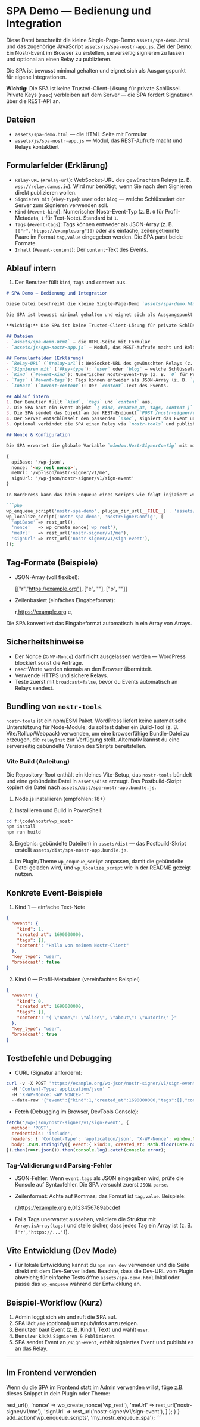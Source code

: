 # SPA Demo — Bedienung und Integration

Diese Datei beschreibt die kleine Single-Page-Demo `assets/spa-demo.html` und das zugehörige JavaScript `assets/js/spa-nostr-app.js`. Ziel der Demo: Ein Nostr-Event im Browser zu erstellen, serverseitig signieren zu lassen und optional an einen Relay zu publizieren.

Die SPA ist bewusst minimal gehalten und eignet sich als Ausgangspunkt für eigene Integrationen.

**Wichtig:** Die SPA ist keine Trusted-Client-Lösung für private Schlüssel. Private Keys (`nsec`) verbleiben auf dem Server — die SPA fordert Signaturen über die REST-API an.

## Dateien
- `assets/spa-demo.html` — die HTML-Seite mit Formular
- `assets/js/spa-nostr-app.js` — Modul, das REST-Aufrufe macht und Relays kontaktiert

## Formularfelder (Erklärung)
- `Relay-URL` (`#relay-url`): WebSocket-URL des gewünschten Relays (z. B. `wss://relay.damus.io`). Wird nur benötigt, wenn Sie nach dem Signieren direkt publizieren wollen.
- `Signieren mit` (`#key-type`): `user` oder `blog` — welche Schlüsselart der Server zum Signieren verwenden soll.
- `Kind` (`#event-kind`): Numerischer Nostr-Event-Typ (z. B. `0` für Profil-Metadata, `1` für Text-Note). Standard ist `1`.
- `Tags` (`#event-tags`): Tags können entweder als JSON-Array (z. B. `[["r","https://example.org"]]`) oder als einfache, zeilengetrennte Paare im Format `tag,value` eingegeben werden. Die SPA parst beide Formate.
- `Inhalt` (`#event-content`): Der `content`-Text des Events.

## Ablauf intern
1. Der Benutzer füllt `kind`, `tags` und `content` aus.
```markdown
# SPA Demo — Bedienung und Integration

Diese Datei beschreibt die kleine Single-Page-Demo `assets/spa-demo.html` und das zugehörige JavaScript `assets/js/spa-nostr-app.js`. Ziel der Demo: Ein Nostr-Event im Browser zu erstellen, serverseitig signieren zu lassen und optional an einen Relay zu publizieren.

Die SPA ist bewusst minimal gehalten und eignet sich als Ausgangspunkt für eigene Integrationen.

**Wichtig:** Die SPA ist keine Trusted-Client-Lösung für private Schlüssel. Private Keys (`nsec`) verbleiben auf dem Server — die SPA fordert Signaturen über die REST-API an.

## Dateien
- `assets/spa-demo.html` — die HTML-Seite mit Formular
- `assets/js/spa-nostr-app.js` — Modul, das REST-Aufrufe macht und Relays kontaktiert

## Formularfelder (Erklärung)
- `Relay-URL` (`#relay-url`): WebSocket-URL des gewünschten Relays (z. B. `wss://relay.damus.io`). Wird nur benötigt, wenn du nach dem Signieren direkt publizieren willst.
- `Signieren mit` (`#key-type`): `user` oder `blog` — welche Schlüsselart der Server zum Signieren verwenden soll.
- `Kind` (`#event-kind`): Numerischer Nostr-Event-Typ (z. B. `0` für Profil-Metadata, `1` für Text-Note). Standard ist `1`.
- `Tags` (`#event-tags`): Tags können entweder als JSON-Array (z. B. `[["r","https://example.org"]]`) oder als einfache, zeilengetrennte Paare im Format `tag,value` eingegeben werden. Die SPA parst beide Formate.
- `Inhalt` (`#event-content`): Der `content`-Text des Events.

## Ablauf intern
1. Der Benutzer füllt `kind`, `tags` und `content` aus.
2. Die SPA baut ein Event-Objekt `{ kind, created_at, tags, content }`.
3. Die SPA sendet das Objekt an den REST-Endpunkt `POST /nostr-signer/v1/sign-event` (Header `X-WP-Nonce` wird benötigt).
4. Der Server entschlüsselt den passenden `nsec`, signiert das Event und gibt das signierte Event zurück (`id`, `sig`, `pubkey`).
5. Optional verbindet die SPA einen Relay via `nostr-tools` und publisht das signierte Event.

## Nonce & Konfiguration

Die SPA erwartet die globale Variable `window.NostrSignerConfig` mit mindestens diesen Werten:

{
  apiBase: '/wp-json',
  nonce: '<wp_rest_nonce>',
  meUrl: '/wp-json/nostr-signer/v1/me',
  signUrl: '/wp-json/nostr-signer/v1/sign-event'
}

In WordPress kann das beim Enqueue eines Scripts wie folgt injiziert werden:

```php
wp_enqueue_script('nostr-spa-demo', plugin_dir_url(__FILE__) . 'assets/js/spa-nostr-app.js', [], null, true);
wp_localize_script('nostr-spa-demo', 'NostrSignerConfig', [
  'apiBase' => rest_url(),
  'nonce'   => wp_create_nonce('wp_rest'),
  'meUrl'   => rest_url('nostr-signer/v1/me'),
  'signUrl' => rest_url('nostr-signer/v1/sign-event'),
]);
```

## Tag-Formate (Beispiele)

- JSON-Array (voll flexibel):

  [["r","https://example.org"], ["e", "<event-id>"], ["p", "<pubkey-hex>"]]

- Zeilenbasiert (einfaches Eingabeformat):

  r,https://example.org
  e,<event-id>

Die SPA konvertiert das Eingabeformat automatisch in ein Array von Arrays.

## Sicherheitshinweise
- Der Nonce (`X-WP-Nonce`) darf nicht ausgelassen werden — WordPress blockiert sonst die Anfrage.
- `nsec`-Werte werden niemals an den Browser übermittelt.
- Verwende HTTPS und sichere Relays.
- Teste zuerst mit `broadcast=false`, bevor du Events automatisch an Relays sendest.

## Bundling von `nostr-tools`

`nostr-tools` ist ein npm/ESM Paket. WordPress liefert keine automatische Unterstützung für Node-Module; du solltest daher ein Build-Tool (z. B. Vite/Rollup/Webpack) verwenden, um eine browserfähige Bundle-Datei zu erzeugen, die `relayInit` zur Verfügung stellt. Alternativ kannst du eine serverseitig gebündelte Version des Skripts bereitstellen.

### Vite Build (Anleitung)

Die Repository-Root enthält ein kleines Vite-Setup, das `nostr-tools` bündelt und eine gebündelte Datei in `assets/dist` erzeugt. Das Postbuild-Skript kopiert die Datei nach `assets/dist/spa-nostr-app.bundle.js`.

1) Node.js installieren (empfohlen: 18+)

2) Installieren und Build in PowerShell:

```powershell
cd f:\code\nostr\wp_nostr
npm install
npm run build
```

3) Ergebnis: gebündelte Datei(en) in `assets/dist` — das Postbuild-Skript erstellt `assets/dist/spa-nostr-app.bundle.js`.

4) Im Plugin/Theme `wp_enqueue_script` anpassen, damit die gebündelte Datei geladen wird, und `wp_localize_script` wie in der README gezeigt nutzen.

## Konkrete Event-Beispiele

1) Kind 1 — einfache Text-Note

```json
{
  "event": {
    "kind": 1,
    "created_at": 1690000000,
    "tags": [],
    "content": "Hallo von meinem Nostr-Client"
  },
  "key_type": "user",
  "broadcast": false
}
```

2) Kind 0 — Profil-Metadaten (vereinfachtes Beispiel)

```json
{
  "event": {
    "kind": 0,
    "created_at": 1690000000,
    "tags": [],
    "content": "{ \"name\": \"Alice\", \"about\": \"Autorin\" }"
  },
  "key_type": "user",
  "broadcast": true
}
```

## Testbefehle und Debugging

- CURL (Signatur anfordern):

```powershell
curl -v -X POST 'https://example.org/wp-json/nostr-signer/v1/sign-event' ^
  -H 'Content-Type: application/json' ^
  -H 'X-WP-Nonce: <WP_NONCE>' ^
  --data-raw '{"event":{"kind":1,"created_at":1690000000,"tags":[],"content":"Test"},"key_type":"user"}'
```

- Fetch (Debugging im Browser, DevTools Console):

```js
fetch('/wp-json/nostr-signer/v1/sign-event', {
  method: 'POST',
  credentials: 'include',
  headers: { 'Content-Type': 'application/json', 'X-WP-Nonce': window.NostrSignerConfig.nonce },
  body: JSON.stringify({ event:{ kind:1, created_at: Math.floor(Date.now()/1000), tags:[], content:'Hello' }, key_type:'user' })
}).then(r=>r.json()).then(console.log).catch(console.error);
```

### Tag-Validierung und Parsing-Fehler

- JSON-Fehler: Wenn `event.tags` als JSON eingegeben wird, prüfe die Konsole auf Syntaxfehler. Die SPA versucht zuerst `JSON.parse`.
- Zeilenformat: Achte auf Kommas; das Format ist `tag,value`. Beispiele:

  r,https://example.org
  e,0123456789abcdef

- Falls Tags unerwartet aussehen, validiere die Struktur mit `Array.isArray(tags)` und stelle sicher, dass jedes Tag ein Array ist (z. B. `['r','https://...']`).

## Vite Entwicklung (Dev Mode)

- Für lokale Entwicklung kannst du `npm run dev` verwenden und die Seite direkt mit dem Dev-Server laden. Beachte, dass die Dev-URL vom Plugin abweicht; für einfache Tests öffne `assets/spa-demo.html` lokal oder passe das `wp_enqueue` während der Entwicklung an.



## Beispiel-Workflow (Kurz)
1. Admin loggt sich ein und ruft die SPA auf.
2. SPA lädt `/me` (optional) um npub/infos anzuzeigen.
3. Benutzer baut Event (z. B. Kind 1, Text) und wählt `user`.
4. Benutzer klickt `Signieren & Publizieren`.
5. SPA sendet Event an `/sign-event`, erhält signiertes Event und publisht es an das Relay.

---
## Im Frontend verwenden 

Wenn du die SPA im Frontend statt im Admin verwenden willst, füge z.B. dieses Snippet in dein Plugin oder Theme:
<?php
function my_nostr_enqueue_spa() {
    $bundle = plugin_dir_path(__FILE__) . 'assets/dist/spa-nostr-app.bundle.js';
    if ( file_exists( $bundle ) ) {
        wp_enqueue_script(
            'nostr-signer-spa',
            plugin_dir_url(__FILE__) . 'assets/dist/spa-nostr-app.bundle.js',
            [],
            filemtime($bundle),
            true
        );
        wp_localize_script(
            'nostr-signer-spa',
            'NostrSignerConfig',
            [
                'apiBase' => rest_url(),
                'nonce'   => wp_create_nonce('wp_rest'),
                'meUrl'   => rest_url('nostr-signer/v1/me'),
                'signUrl' => rest_url('nostr-signer/v1/sign-event'),
            ]
        );
    }
}
add_action('wp_enqueue_scripts', 'my_nostr_enqueue_spa');
```